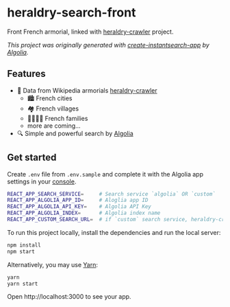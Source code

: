 # heraldry-search-front
Front French armorial, linked with [heraldry-crawler](https://github.com/bertrandda/heraldry-crawler) project.

_This project was originally generated with [create-instantsearch-app](https://github.com/algolia/create-instantsearch-app) by [Algolia](https://algolia.com)._

## Features
- 📖 Data from Wikipedia armorials [heraldry-crawler](https://github.com/bertrandda/heraldry-crawler)
  - 🏙 French cities
  - 🏘 French villages
  - 👨‍👩‍👧‍👦 French families
  - more are coming...
- 🔍 Simple and powerful search by [Algolia](https://algolia.com)

## Get started
Create `.env` file from `.env.sample` and complete it with the Algolia app settings in your [console](https://www.algolia.com/users/sign_inhttps://www.algolia.com/users/sign_in).

```sh
REACT_APP_SEARCH_SERVICE=     # Search service `algolia` OR `custom`
REACT_APP_ALGOLIA_APP_ID=     # Aloglia app ID
REACT_APP_ALGOLIA_API_KEY=    # Algolia API Key
REACT_APP_ALGOLIA_INDEX=      # Algolia index name
REACT_APP_CUSTOM_SEARCH_URL=  # if `custom` search service, heraldry-crawler server url
```

To run this project locally, install the dependencies and run the local server:

```sh
npm install
npm start
```

Alternatively, you may use [Yarn](https://http://yarnpkg.com/):

```sh
yarn
yarn start
```

Open http://localhost:3000 to see your app.
